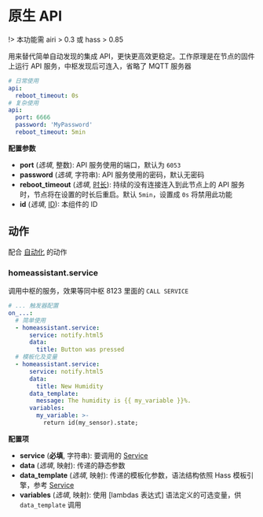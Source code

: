# 原生 API

!> 本功能需 airi > 0.3 或 hass > 0.85

用来替代简单自动发现的集成 API，更快更高效更稳定。工作原理是在节点的固件上运行 API 服务，中枢发现后可连入，省略了 MQTT 服务器


```yaml
# 日常使用
api:
  reboot_timeout: 0s
# 复杂使用
api:
  port: 6666
  password: 'MyPassword'
  reboot_timeout: 5min
```

**配置参数**

- **port** (*选填*, 整数): API 服务使用的端口，默认为 `6053`
- **password** (*选填*, 字符串): API 服务使用的密码，默认无密码
- **reboot_timeout** (*选填*, [时长](mqtt/guides/configuration-types#时长)): 持续的没有连接连入到此节点上的 API 服务时，节点将在设置的时长后重启。默认 `5min`，设置成 `0s` 将禁用此功能
- **id** (*选填*, [ID](mqtt/guides/configuration-types#id)): 本组件的 ID



## 动作

配合 [自动化](mqtt/guides/automations) 的动作


### homeassistant.service


调用中枢的服务，效果等同中枢 8123 里面的  `CALL SERVICE`


```yaml
# ... 触发器配置
on_...:
  # 简单使用
  - homeassistant.service:
      service: notify.html5
      data:
        title: Button was pressed
  # 模板化及变量
  - homeassistant.service:
      service: notify.html5
      data:
        title: New Humidity
      data_template:
        message: The humidity is {{ my_variable }}%.
      variables:
        my_variable: >-
          return id(my_sensor).state;
```

**配置项**

- **service** (**必填**, 字符串): 要调用的 [Service](ctl/scripts/service-calls)
- **data** (*选填*, 映射): 传递的静态参数
- **data_template** (*选填*, 映射): 传递的模板化参数，语法结构依照 Hass 模板引擎，参考 [Service](ctl/scripts/service-calls)
- **variables** (*选填*, 映射): 使用 [lambdas 表达式] 语法定义的可选变量，供 `data_template` 调用 
